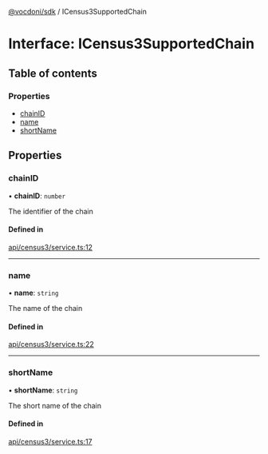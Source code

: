 [@vocdoni/sdk](/sdk) / ICensus3SupportedChain

# Interface: ICensus3SupportedChain

## Table of contents

### Properties

- [chainID](ICensus3SupportedChain#chainid)
- [name](ICensus3SupportedChain#name)
- [shortName](ICensus3SupportedChain#shortname)

## Properties

### chainID

• **chainID**: `number`

The identifier of the chain

#### Defined in

[api/census3/service.ts:12](https://github.com/vocdoni/vocdoni-sdk/blob/ee6390524b82e6ef535da03c0e3bb826e450e622/src/api/census3/service.ts#L12)

___

### name

• **name**: `string`

The name of the chain

#### Defined in

[api/census3/service.ts:22](https://github.com/vocdoni/vocdoni-sdk/blob/ee6390524b82e6ef535da03c0e3bb826e450e622/src/api/census3/service.ts#L22)

___

### shortName

• **shortName**: `string`

The short name of the chain

#### Defined in

[api/census3/service.ts:17](https://github.com/vocdoni/vocdoni-sdk/blob/ee6390524b82e6ef535da03c0e3bb826e450e622/src/api/census3/service.ts#L17)
